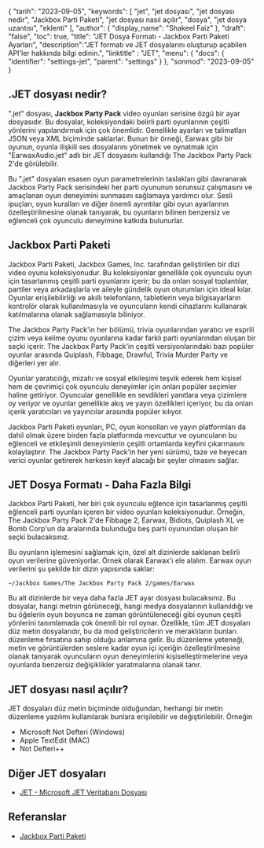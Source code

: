 {
"tarih": "2023-09-05",
  "keywords": [
"jet",
"jet dosyası",
"jet dosyası nedir",
"Jackbox Parti Paketi",
"jet dosyası nasıl açılır",
"dosya",
"jet dosya uzantısı",
"eklenti"
],
  "author": {
"display_name": "Shakeel Faiz"
},
"draft": "false",
"toc": true,
"title": "JET Dosya Formatı - Jackbox Parti Paketi Ayarları",
  "description":"JET formatı ve JET dosyalarını oluşturup açabilen API'ler hakkında bilgi edinin.",
"linktitle" : "JET",
  "menu": {
    "docs": {
      "identifier": "settings-jet",
      "parent": "settings"
}
},
"sonmod": "2023-09-05"
}

## .JET dosyası nedir?

".jet" dosyası, **Jackbox Party Pack** video oyunları serisine özgü bir ayar dosyasıdır. Bu dosyalar, koleksiyondaki belirli parti oyunlarının çeşitli yönlerini yapılandırmak için çok önemlidir. Genellikle ayarları ve talimatları JSON veya XML biçiminde saklarlar. Bunun bir örneği, Earwax gibi bir oyunun, oyunla ilişkili ses dosyalarını yönetmek ve oynatmak için "EarwaxAudio.jet" adlı bir JET dosyasını kullandığı The Jackbox Party Pack 2'de görülebilir.

Bu ".jet" dosyaları esasen oyun parametrelerinin taslakları gibi davranarak Jackbox Party Pack serisindeki her parti oyununun sorunsuz çalışmasını ve amaçlanan oyun deneyimini sunmasını sağlamaya yardımcı olur. Sesli ipuçları, oyun kuralları ve diğer önemli ayrıntılar gibi oyun ayarlarının özelleştirilmesine olanak tanıyarak, bu oyunların bilinen benzersiz ve eğlenceli çok oyunculu deneyimine katkıda bulunurlar.

## Jackbox Parti Paketi

Jackbox Parti Paketi, Jackbox Games, Inc. tarafından geliştirilen bir dizi video oyunu koleksiyonudur. Bu koleksiyonlar genellikle çok oyunculu oyun için tasarlanmış çeşitli parti oyunlarını içerir; bu da onları sosyal toplantılar, partiler veya arkadaşlarla ve aileyle gündelik oyun oturumları için ideal kılar. Oyunlar erişilebilirliği ve akıllı telefonların, tabletlerin veya bilgisayarların kontrolör olarak kullanılmasıyla ve oyuncuların kendi cihazlarını kullanarak katılmalarına olanak sağlamasıyla biliniyor.

The Jackbox Party Pack'in her bölümü, trivia oyunlarından yaratıcı ve esprili çizim veya kelime oyunu oyunlarına kadar farklı parti oyunlarından oluşan bir seçki içerir. The Jackbox Party Pack'in çeşitli versiyonlarındaki bazı popüler oyunlar arasında Quiplash, Fibbage, Drawful, Trivia Murder Party ve diğerleri yer alır.

Oyunlar yaratıcılığı, mizahı ve sosyal etkileşimi teşvik ederek hem kişisel hem de çevrimiçi çok oyunculu deneyimler için onları popüler seçimler haline getiriyor. Oyuncular genellikle en sevdikleri yanıtlara veya çizimlere oy veriyor ve oyunlar genellikle akış ve yayın özellikleri içeriyor, bu da onları içerik yaratıcıları ve yayıncılar arasında popüler kılıyor.

Jackbox Parti Paketi oyunları, PC, oyun konsolları ve yayın platformları da dahil olmak üzere birden fazla platformda mevcuttur ve oyuncuların bu eğlenceli ve etkileşimli deneyimlerin çeşitli ortamlarda keyfini çıkarmasını kolaylaştırır. The Jackbox Party Pack'in her yeni sürümü, taze ve heyecan verici oyunlar getirerek herkesin keyif alacağı bir şeyler olmasını sağlar.

## JET Dosya Formatı - Daha Fazla Bilgi

Jackbox Parti Paketi, her biri çok oyunculu eğlence için tasarlanmış çeşitli eğlenceli parti oyunları içeren bir video oyunları koleksiyonudur. Örneğin, The Jackbox Party Pack 2'de Fibbage 2, Earwax, Bidiots, Quiplash XL ve Bomb Corp'un da aralarında bulunduğu beş parti oyunundan oluşan bir seçki bulacaksınız.

Bu oyunların işlemesini sağlamak için, özel alt dizinlerde saklanan belirli oyun verilerine güveniyorlar. Örnek olarak Earwax'ı ele alalım. Earwax oyun verilerini şu şekilde bir dizin yapısında saklar:

```
~/Jackbox Games/The Jackbox Party Pack 2/games/Earwax
```

Bu alt dizinlerde bir veya daha fazla JET ayar dosyası bulacaksınız. Bu dosyalar, hangi metnin görüneceği, hangi medya dosyalarının kullanıldığı ve bu öğelerin oyun boyunca ne zaman görüntüleneceği gibi oyunun çeşitli yönlerini tanımlamada çok önemli bir rol oynar. Özellikle, tüm JET dosyaları düz metin dosyalarıdır, bu da mod geliştiricilerin ve meraklıların bunları düzenleme fırsatına sahip olduğu anlamına gelir. Bu düzenleme yeteneği, metin ve görüntülerden seslere kadar oyun içi içeriğin özelleştirilmesine olanak tanıyarak oyuncuların oyun deneyimlerini kişiselleştirmelerine veya oyunlarda benzersiz değişiklikler yaratmalarına olanak tanır.

## JET dosyası nasıl açılır?

JET dosyaları düz metin biçiminde olduğundan, herhangi bir metin düzenleme yazılımı kullanılarak bunlara erişilebilir ve değiştirilebilir. Örneğin

- Microsoft Not Defteri (Windows)
- Apple TextEdit (MAC)
- Not Defteri++

## Diğer JET dosyaları

- [JET - Microsoft JET Veritabanı Dosyası](/tr/database/jet/)

## Referanslar
* [Jackbox Parti Paketi](https://en.wikipedia.org/wiki/The_Jackbox_Party_Pack)

